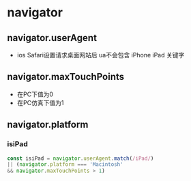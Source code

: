 # navigator

## navigator.userAgent

- ios Safari设置请求桌面网站后 ua不会包含 iPhone iPad 关键字

## navigator.maxTouchPoints 

- 在PC下值为0
- 在PC仿真下值为1

## navigator.platform

### isiPad

```js
const isiPad = navigator.userAgent.match(/iPad/)
|| (navigator.platform === 'Macintosh'
&& navigator.maxTouchPoints > 1)
```